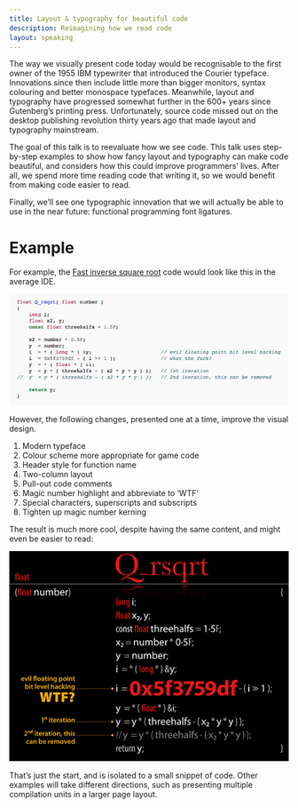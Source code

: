 ```yaml
---
title: Layout & typography for beautiful code
description: Reimagining how we read code
layout: speaking
---
```


The way we visually present code today would be recognisable to the first owner of the 1955 IBM typewriter that introduced the Courier typeface.
Innovations since then include little more than bigger monitors, syntax colouring and better monospace typefaces.
Meanwhile, layout and typography have progressed somewhat further in the 600+ years since Gutenberg’s printing press.
Unfortunately, source code missed out on the desktop publishing revolution thirty years ago that made layout and typography mainstream.

The goal of this talk is to reevaluate how we see code.
This talk uses step-by-step examples to show how fancy layout and typography can make code beautiful, and considers how this could improve programmers’ lives.
After all, we spend more time reading code that writing it, so we would benefit from making code easier to read.

Finally, we’ll see one typographic innovation that we will actually be able to use in the near future: functional programming font ligatures.

# Example

For example, the [Fast inverse square root](https://en.wikipedia.org/wiki/Fast_inverse_square_root) code would look like this in the average IDE.

![Fast inverse square root - standard formatting](beautiful-code-images/fast-invsqrt-wikipedia.png)

However, the following changes, presented one at a time, improve the visual design.

1. Modern typeface
2. Colour scheme more appropriate for game code
3. Header style for function name
4. Two-column layout
5. Pull-out code comments
6. Magic number highlight and abbreviate to ‘WTF’
7. Special characters, superscripts and subscripts
8. Tighten up magic number kerning

The result is much more cool, despite having the same content, and might even be easier to read:

![Fast inverse square root - improved layout and typography](beautiful-code-images/fast-invsqrt-after.png)

That’s just the start, and is isolated to a small snippet of code.
Other examples will take different directions, such as presenting multiple compilation units in a larger page layout.
